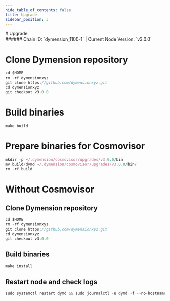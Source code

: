 ```yaml
---
hide_table_of_contents: false
title: Upgrade
sidebar_position: 3
---
```


<div class="h1-with-icon icon-dymension">
# Upgrade
</div>
###### Chain ID: `dymension_1100-1` | Current Node Version: `v3.0.0`


# Clone Dymension repository
```js
cd $HOME
rm -rf dymensionxyz
git clone https://github.com/dymensionxyz.git
cd dymensionxyz
git checkout v3.0.0
 ```

# Build binaries
```js
make build
 ```

# Prepare binaries for Cosmovisor
```js
mkdir -p ~/.dymension/cosmovisor/upgrades/v3.0.0/bin
mv build/dymd ~/.dymension/cosmovisor/upgrades/v3.0.0/bin/
rm -rf build
```

# Without Cosmovisor
## Clone Dymension repository
```js
cd $HOME
rm -rf dymensionxyz
git clone https://github.com/dymensionxyz.git
cd dymensionxyz
git checkout v3.0.0
 ```

## Build binaries
```js
make install
 ```

## Restart node and check logs
```js
sudo systemctl restart dymd && sudo journalctl -u dymd -f --no-hostname -o cat
```